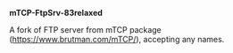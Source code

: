 **mTCP-FtpSrv-83relaxed**

A fork of FTP server from mTCP package (https://www.brutman.com/mTCP/), accepting any names.
